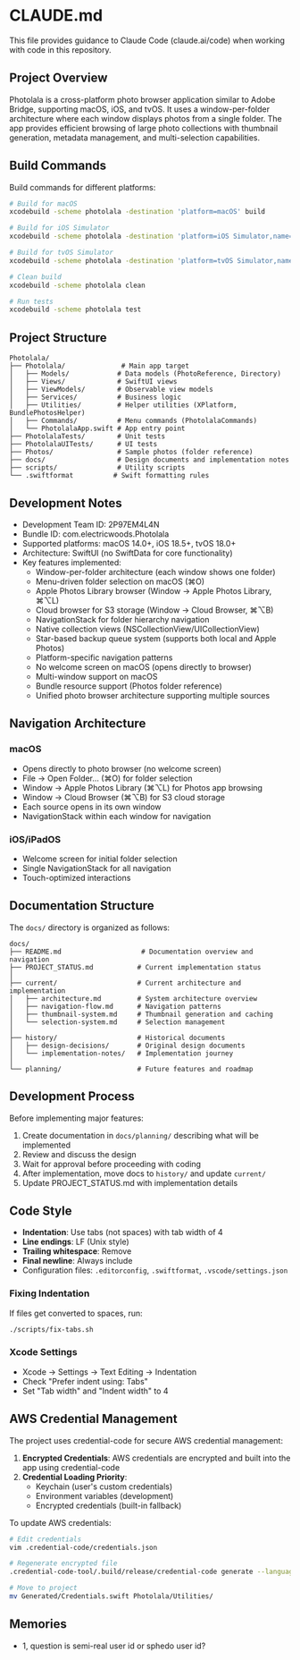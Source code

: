 # CLAUDE.md

This file provides guidance to Claude Code (claude.ai/code) when working with code in this repository.

## Project Overview

Photolala is a cross-platform photo browser application similar to Adobe Bridge, supporting macOS, iOS, and tvOS. It uses a window-per-folder architecture where each window displays photos from a single folder. The app provides efficient browsing of large photo collections with thumbnail generation, metadata management, and multi-selection capabilities.

## Build Commands

Build commands for different platforms:

```bash
# Build for macOS
xcodebuild -scheme photolala -destination 'platform=macOS' build

# Build for iOS Simulator
xcodebuild -scheme photolala -destination 'platform=iOS Simulator,name=iPhone 16 Pro' build

# Build for tvOS Simulator  
xcodebuild -scheme photolala -destination 'platform=tvOS Simulator,name=Apple TV' build

# Clean build
xcodebuild -scheme photolala clean

# Run tests
xcodebuild -scheme photolala test
```

## Project Structure

```
Photolala/
├── Photolala/              # Main app target
│   ├── Models/            # Data models (PhotoReference, Directory)
│   ├── Views/             # SwiftUI views
│   ├── ViewModels/        # Observable view models
│   ├── Services/          # Business logic
│   ├── Utilities/         # Helper utilities (XPlatform, BundlePhotosHelper)
│   ├── Commands/          # Menu commands (PhotolalaCommands)
│   └── PhotolalaApp.swift # App entry point
├── PhotolalaTests/        # Unit tests
├── PhotolalaUITests/      # UI tests
├── Photos/                # Sample photos (folder reference)
├── docs/                  # Design documents and implementation notes
├── scripts/               # Utility scripts
└── .swiftformat          # Swift formatting rules
```

## Development Notes

- Development Team ID: 2P97EM4L4N
- Bundle ID: com.electricwoods.Photolala
- Supported platforms: macOS 14.0+, iOS 18.5+, tvOS 18.0+
- Architecture: SwiftUI (no SwiftData for core functionality)
- Key features implemented:
  - Window-per-folder architecture (each window shows one folder)
  - Menu-driven folder selection on macOS (⌘O)
  - Apple Photos Library browser (Window → Apple Photos Library, ⌘⌥L)
  - Cloud browser for S3 storage (Window → Cloud Browser, ⌘⌥B)
  - NavigationStack for folder hierarchy navigation
  - Native collection views (NSCollectionView/UICollectionView)
  - Star-based backup queue system (supports both local and Apple Photos)
  - Platform-specific navigation patterns
  - No welcome screen on macOS (opens directly to browser)
  - Multi-window support on macOS
  - Bundle resource support (Photos folder reference)
  - Unified photo browser architecture supporting multiple sources

## Navigation Architecture

### macOS
- Opens directly to photo browser (no welcome screen)
- File → Open Folder... (⌘O) for folder selection
- Window → Apple Photos Library (⌘⌥L) for Photos app browsing
- Window → Cloud Browser (⌘⌥B) for S3 cloud storage
- Each source opens in its own window
- NavigationStack within each window for navigation

### iOS/iPadOS
- Welcome screen for initial folder selection
- Single NavigationStack for all navigation
- Touch-optimized interactions

## Documentation Structure

The `docs/` directory is organized as follows:

```
docs/
├── README.md                    # Documentation overview and navigation
├── PROJECT_STATUS.md           # Current implementation status
│
├── current/                    # Current architecture and implementation
│   ├── architecture.md         # System architecture overview
│   ├── navigation-flow.md      # Navigation patterns
│   ├── thumbnail-system.md     # Thumbnail generation and caching
│   └── selection-system.md     # Selection management
│
├── history/                    # Historical documents
│   ├── design-decisions/       # Original design documents
│   └── implementation-notes/   # Implementation journey
│
└── planning/                   # Future features and roadmap
```

## Development Process

Before implementing major features:
1. Create documentation in `docs/planning/` describing what will be implemented
2. Review and discuss the design
3. Wait for approval before proceeding with coding
4. After implementation, move docs to `history/` and update `current/`
5. Update PROJECT_STATUS.md with implementation details

## Code Style

- **Indentation**: Use tabs (not spaces) with tab width of 4
- **Line endings**: LF (Unix style)
- **Trailing whitespace**: Remove
- **Final newline**: Always include
- Configuration files: `.editorconfig`, `.swiftformat`, `.vscode/settings.json`

### Fixing Indentation

If files get converted to spaces, run:
```bash
./scripts/fix-tabs.sh
```

### Xcode Settings
- Xcode → Settings → Text Editing → Indentation
- Check "Prefer indent using: Tabs"
- Set "Tab width" and "Indent width" to 4

## AWS Credential Management

The project uses credential-code for secure AWS credential management:

1. **Encrypted Credentials**: AWS credentials are encrypted and built into the app using credential-code
2. **Credential Loading Priority**:
   - Keychain (user's custom credentials)
   - Environment variables (development)
   - Encrypted credentials (built-in fallback)

To update AWS credentials:
```bash
# Edit credentials
vim .credential-code/credentials.json

# Regenerate encrypted file
.credential-code-tool/.build/release/credential-code generate --language swift

# Move to project
mv Generated/Credentials.swift Photolala/Utilities/
```

## Memories

- 1, question is semi-real user id or sphedo user id?